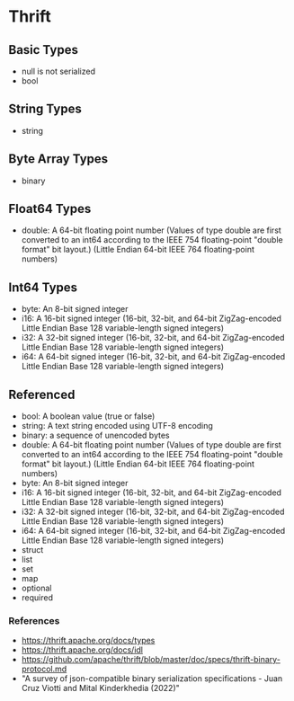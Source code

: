 # Thrift

## Basic Types

* null is not serialized
* bool

## String Types

* string

## Byte Array Types

* binary

## Float64 Types

* double: A 64-bit floating point number (Values of type double are first converted to an int64 according to the IEEE 754 floating-point "double format" bit layout.) (Little Endian 64-bit IEEE 764 floating-point numbers)

## Int64 Types

* byte: An 8-bit signed integer
* i16: A 16-bit signed integer (16-bit, 32-bit, and 64-bit ZigZag-encoded Little Endian Base 128 variable-length signed integers)
* i32: A 32-bit signed integer (16-bit, 32-bit, and 64-bit ZigZag-encoded Little Endian Base 128 variable-length signed integers)
* i64: A 64-bit signed integer (16-bit, 32-bit, and 64-bit ZigZag-encoded Little Endian Base 128 variable-length signed integers)

## Referenced

* bool: A boolean value (true or false)
* string: A text string encoded using UTF-8 encoding
* binary: a sequence of unencoded bytes
* double: A 64-bit floating point number (Values of type double are first converted to an int64 according to the IEEE 754 floating-point "double format" bit layout.) (Little Endian 64-bit IEEE 764 floating-point numbers)
* byte: An 8-bit signed integer
* i16: A 16-bit signed integer (16-bit, 32-bit, and 64-bit ZigZag-encoded Little Endian Base 128 variable-length signed integers)
* i32: A 32-bit signed integer (16-bit, 32-bit, and 64-bit ZigZag-encoded Little Endian Base 128 variable-length signed integers)
* i64: A 64-bit signed integer (16-bit, 32-bit, and 64-bit ZigZag-encoded Little Endian Base 128 variable-length signed integers)
* struct
* list
* set
* map
* optional
* required

### References

* https://thrift.apache.org/docs/types
* https://thrift.apache.org/docs/idl
* https://github.com/apache/thrift/blob/master/doc/specs/thrift-binary-protocol.md
* "A survey of json-compatible binary serialization specifications - Juan Cruz Viotti and Mital Kinderkhedia (2022)"